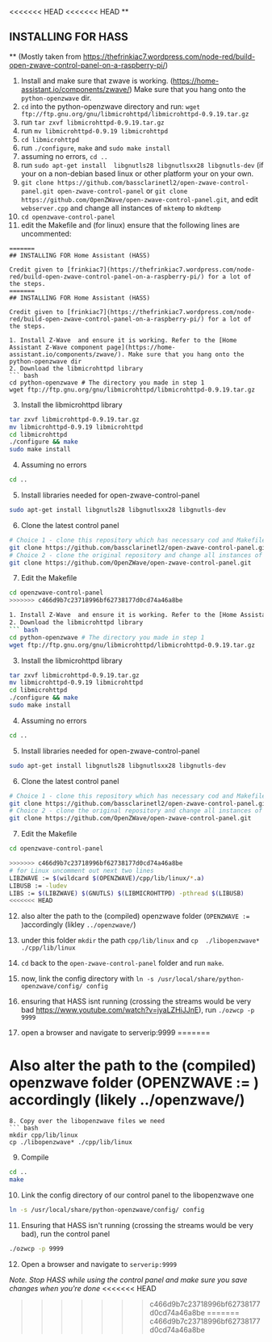 <<<<<<< HEAD
<<<<<<< HEAD
**

INSTALLING FOR HASS
-------------------

**
(Mostly taken from https://thefrinkiac7.wordpress.com/node-red/build-open-zwave-control-panel-on-a-raspberry-pi/)

1. Install and make sure that zwave is working. (https://home-assistant.io/components/zwave/) Make sure that you hang onto the ```python-openzwave``` dir.
2. ```cd``` into the python-openzwave directory and run: ```wget ftp://ftp.gnu.org/gnu/libmicrohttpd/libmicrohttpd-0.9.19.tar.gz```
3. run ```tar zxvf libmicrohttpd-0.9.19.tar.gz```
4. run ```mv libmicrohttpd-0.9.19 libmicrohttpd```
5. ```cd libmicrohttpd```
6. run ```./configure```, ```make``` and ```sudo make install```
7. assuming no errors, ```cd ..```
8. run ```sudo apt-get install  libgnutls28 libgnutlsxx28 libgnutls-dev``` (if your on a non-debian based linux or other platform your on your own.
9. ```git clone https://github.com/bassclarinetl2/open-zwave-control-panel.git open-zwave-control-panel```    or ```git clone https://github.com/OpenZWave/open-zwave-control-panel.git```, and edit ```webserver.cpp``` and change all instances of ```mktemp``` to ```mkdtemp```
10. ```cd openzwave-control-panel```
11. edit the Makefile and (for linux) ensure that the following lines are uncommented:
```
=======
## INSTALLING FOR Home Assistant (HASS)

Credit given to [frinkiac7](https://thefrinkiac7.wordpress.com/node-red/build-open-zwave-control-panel-on-a-raspberry-pi/) for a lot of the steps.
=======
## INSTALLING FOR Home Assistant (HASS)

Credit given to [frinkiac7](https://thefrinkiac7.wordpress.com/node-red/build-open-zwave-control-panel-on-a-raspberry-pi/) for a lot of the steps.

1. Install Z-Wave  and ensure it is working. Refer to the [Home Assistant Z-Wave component page](https://home-assistant.io/components/zwave/). Make sure that you hang onto the python-openzwave dir
2. Download the libmicrohttpd library
``` bash
cd python-openzwave # The directory you made in step 1
wget ftp://ftp.gnu.org/gnu/libmicrohttpd/libmicrohttpd-0.9.19.tar.gz
```
3. Install the libmicrohttpd library
``` bash
tar zxvf libmicrohttpd-0.9.19.tar.gz
mv libmicrohttpd-0.9.19 libmicrohttpd
cd libmicrohttpd
./configure && make
sudo make install
```
4. Assuming no errors
``` bash
cd ..
```
5. Install libraries needed for open-zwave-control-panel
``` bash
sudo apt-get install libgnutls28 libgnutlsxx28 libgnutls-dev
```
6. Clone the latest control panel
``` bash
# Choice 1 - clone this repository which has necessary cod and Makefile changes already applied
git clone https://github.com/bassclarinetl2/open-zwave-control-panel.git open-zwave-control-panel
# Choice 2 - clone the original repository and change all instances of the function call mktemp to mkdtemp
git clone https://github.com/OpenZWave/open-zwave-control-panel.git
```
7. Edit the Makefile
``` bash
cd openzwave-control-panel
>>>>>>> c466d9b7c23718996bf62738177d0cd74a46a8be

1. Install Z-Wave  and ensure it is working. Refer to the [Home Assistant Z-Wave component page](https://home-assistant.io/components/zwave/). Make sure that you hang onto the python-openzwave dir
2. Download the libmicrohttpd library
``` bash
cd python-openzwave # The directory you made in step 1
wget ftp://ftp.gnu.org/gnu/libmicrohttpd/libmicrohttpd-0.9.19.tar.gz
```
3. Install the libmicrohttpd library
``` bash
tar zxvf libmicrohttpd-0.9.19.tar.gz
mv libmicrohttpd-0.9.19 libmicrohttpd
cd libmicrohttpd
./configure && make
sudo make install
```
4. Assuming no errors
``` bash
cd ..
```
5. Install libraries needed for open-zwave-control-panel
``` bash
sudo apt-get install libgnutls28 libgnutlsxx28 libgnutls-dev
```
6. Clone the latest control panel
``` bash
# Choice 1 - clone this repository which has necessary cod and Makefile changes already applied
git clone https://github.com/bassclarinetl2/open-zwave-control-panel.git open-zwave-control-panel
# Choice 2 - clone the original repository and change all instances of the function call mktemp to mkdtemp
git clone https://github.com/OpenZWave/open-zwave-control-panel.git
```
7. Edit the Makefile
``` bash
cd openzwave-control-panel

>>>>>>> c466d9b7c23718996bf62738177d0cd74a46a8be
# for Linux uncomment out next two lines
LIBZWAVE := $(wildcard $(OPENZWAVE)/cpp/lib/linux/*.a)
LIBUSB := -ludev
LIBS := $(LIBZWAVE) $(GNUTLS) $(LIBMICROHTTPD) -pthread $(LIBUSB)
<<<<<<< HEAD
```
12. also alter the path to the (compiled) openzwave folder
     (```OPENZWAVE := ```)accordingly (likley ```../openzwave/```)
13. under this folder ```mkdir``` the path ```cpp/lib/linux``` and ```cp  ./libopenzwave* ./cpp/lib/linux```
      
13. ```cd``` back to the ```open-zwave-control-panel``` folder and run ```make```.
      
14. now, link the config directory with ```ln -s /usr/local/share/python-openzwave/config/ config```
      
15. ensuring that HASS isnt running (crossing the streams would be very bad https://www.youtube.com/watch?v=jyaLZHiJJnE), run ```./ozwcp -p 9999``` 
16. open a browser and navigate to 
     serverip:9999
=======

# Also alter the path to the (compiled) openzwave folder (OPENZWAVE := ) accordingly (likely ../openzwave/)
```
8. Copy over the libopenzwave files we need
``` bash
mkdir cpp/lib/linux
cp ./libopenzwave* ./cpp/lib/linux
```

9. Compile
``` bash
cd ..
make
```

10. Link the config directory of our control panel to the libopenzwave one 
``` bash
ln -s /usr/local/share/python-openzwave/config/ config
```

11. Ensuring that HASS isn't running (crossing the streams would be very bad), run  the control panel
``` bash
./ozwcp -p 9999
```

12. Open a browser and navigate to `serverip:9999`

*Note. Stop HASS while using the control panel and make sure you save changes when you're done*
<<<<<<< HEAD
>>>>>>> c466d9b7c23718996bf62738177d0cd74a46a8be
=======
>>>>>>> c466d9b7c23718996bf62738177d0cd74a46a8be
